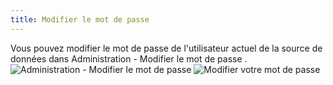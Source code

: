 ```yaml
---
title: Modifier le mot de passe
---
```

Vous pouvez modifier le mot de passe de l'utilisateur actuel de la source de données dans Administration - Modifier le mot de passe .  
![Administration - Modifier le mot de passe](https://webdevolutions.azureedge.net/docs/fr/rdm/mac/clip4211.png) 
![Modifier votre mot de passe](https://webdevolutions.azureedge.net/docs/fr/rdm/mac/clip0307.png) 

